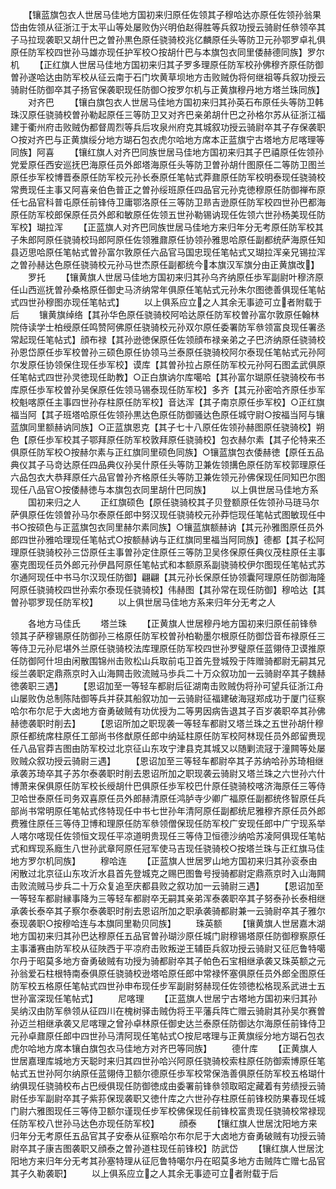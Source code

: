 <!-- { "loadSidebar": true } -->
　　【镶蓝旗包衣人世居马佳地方国初来归原任佐领其子穆哈达亦原任佐领孙翁果岱由佐领从征浙江于太平山等处屡败伪兴明伯赵得胜等兵叙功授云骑尉任叅领卒其子马拉现袭职又胡什巴之曽孙黒色原任骁骑校兆亿麟原任头等防卫元孙鄂罗卓礼俱原任防军校四世孙马雄亦现任护军校○按胡什巴与本旗包衣同里倭赫德同族】罗尔机
　　【正红旗人世居马佳地方国初来归其子罗多理原任防军校孙佛穆齐原任防御曽孙遂哈达由防军校从征云南于石门坎黄草坝地方击败贼伪将何继祖等兵叙功授云骑尉任防御卒其子扬官保袭职现任防御○按罗尔机与正黄旗穆丹地方塔兰珠同族】
　　对齐巴
　　【镶白旗包衣人世居马佳地方国初来归其孙英石布原任头等防卫韩珠汉原任骁骑校曽孙勒起原任三等防卫又对齐巴亲弟胡什巴之孙格尔苏从征浙江福建于衢州府击败贼伪都督周烈等兵后攻泉州府克其城叙功授云骑尉卒其子存保袭职○按对齐巴与正黄旗绥分地方瑚石包衣虎尔哈地方席本正蓝旗宁古塔地方尼喀理等同族】阿喜
　　【镶红旗人对齐巴同族世居马佳地方国初来归其子巴禧原任佐领孙党爱原任西安巡抚巴海原任员外郎塔海原任头等防卫曽孙胡什图原任二等防卫图兰原任歩军校博晋泰原任防军校元孙长泰原任笔帖式莽鼐原任防军校明泰现任骁骑校常赉现任主事又阿喜亲伯色普正之曽孙绥班原任四品官元孙克徳穆原任防御禅布原任七品官科普屯原任前锋侍卫庸鄂洛原任三等防卫昻吉逊原任防军校四世孙巴都海原任防军校郎保原任员外郎和敏原任佐领五世孙勒锡讷现任佐领六世孙杨美现任防军校】瑚拉浑
　　【正蓝旗人对齐巴同族世居马佳地方来归年分无考原任防军校其子朱郎阿原任骁骑校玛郎阿原任佐领雅鼐原任协领孙雅思哈原任副都统萨海原任知县迈思哈原任笔帖式曽孙富尔敦原任六品官马国忠现任笔帖式又瑚拉浑亲兄锡拉浑之曽孙赫达色原任骁骑校元孙马世杰原任副都统今本旗汉军旗分由正黄旗改】
　　罗托
　　【镶黄旗人世居马佳地方国初来归其孙乌齐纳原任歩军副尉叶穆济原任山西巡抚曽孙桑格原任御史马济纳常年俱原任笔帖式元孙朱尔图徳善俱现任笔帖式四世孙穆图亦现任笔帖式】
　　以上俱系应立之人其余无事迹可立者附载于后
　　镶黄旗绰络【其孙华色原任骁骑校阿哈达原任防军校曽孙富尔敦原任翰林院侍读学士柏绶原任鸣赞阿佛原任骁骑校元孙双尔原任委署防军叅领富良现任署丞常起现任笔帖式】顔布禄【其孙逊徳保原任佐领顔布禄亲弟之子巴济纳原任骁骑校孙恩岱原任歩军校曽孙三硕色原任协领马兰泰原任骁骑校阿尔泰现任笔帖式元孙阿尔发原任协领保住现任歩军校】谟库【其曽孙拉占原任防军校元孙阿石图孟武俱原任笔帖式四世孙灵徳现任助教】○正白旗讷尔库噶哈【其孙富尔瑚原任骁骑校布书库原任歩军校曽孙吴保原任佐领马锡泰现任防军校】多齐【其元孙密哈齐原任歩军校魁喀原任主事四世孙存柱原任防军校】音达浑【其子南京原任歩军校】○正红旗福当阿【其子班塔哈原任佐领孙黒达色原任防御骚达色原任城守尉○按福当阿与镶蓝旗同里额赫讷同族】○正蓝旗恩克【其子七十八原任佐领孙赫图原任骁骑校】朔色【原任歩军校其子鄂拜原任防军校敦拜原任骁骑校】包衣赫尔素【其子伦特来丕俱原任防军校○按赫尔素与正红旗同里硕色同族】○镶蓝旗包衣倭赫徳【原任五品典仪其子马竒达原任四品典仪孙吴什原任头等防卫兼佐领搆色原任防军校郭理原任六品包衣大恭拜原任六品官曽孙齐格原任头等防卫兼佐领元孙佛保现任同知巴尔图现任八品官○按倭赫徳与本旗包衣同里胡什巴同族】
　　以上俱世居马佳地方系
　　国初来归之人
　　正红旗硕色【原任骁骑校其子贝登额原任佐领孙马琏马尔萨俱原任佐领曽孙马尔泰原任郎中努汉现任骁骑校元孙莽恺现任笔帖式图敏现任中书○按硕色与正蓝旗包衣同里赫尔素同族】○镶蓝旗额赫讷【其元孙雅图原任员外郎四世孙雅哈理现任笔帖式○按额赫讷与正红旗同里福当阿同族】德都【其子松阿理原任骁骑校孙三岱原任主事曽孙定住原任三等防卫吴佟保原任典仪茂柱原任主事塞克图现任员外郎元孙伊昌阿原任笔帖式和本额原系副骁骑校伊尔图现任笔帖式苏尔通阿现任中书马尔汉现任防御】翩翩【其元孙长保原任协领囊阿理原任防御海隆阿原任骁骑校四世孙索尔泰现任骁骑校】伟赫图【其孙常在现任防御】穆哈达【其曽孙鄂罗现任防军校】
　　以上俱世居马佳地方系来归年分无考之人














　　各地方马佳氏
　　塔兰珠
　　【正黄旗人世居穆丹地方国初来归原任前锋叅领其子萨穆锡原任防御孙三格原任防军校曽孙柏勒墨尔根原任防御岱音布禄原任三等侍卫元孙尼堪外兰原任骁骑校法库理原任防军校四世孙罗璧原任蓝翎侍卫谟推原任防御阿什坦由闲散围锦州击败松山兵取前屯卫首先登城殁于阵赠骑都尉无嗣其兄绥兰袭职定鼎燕京时入山海闗击败流贼马歩兵二十万众叙功加一云骑尉卒其子魏赫徳袭职三遇】
　　【恩诏加至一等轻车都尉后征湖南击败贼伪将孙可望兵征浙江舟山屡败伪总制陈陆御等兵并获其船叙功加一云骑尉征福建破海冦郑成功于厦门征察哈尔布尔尼于大卤地方奋勇破贼有功优授为二等男因病告退其子百岁袭职卒其孙佛赫徳袭职时削去】
　　【恩诏所加之职现袭一等轻车都尉又塔兰珠之五世孙胡什穆原任都统席柱原任工部尚书佟猷原任郎中纳延柱原任防军校阿林现任员外郎留赉现任八品官莽吉图由防军校过北京征山东攻宁津县克其城又以随剿流冦于潼闗等处屡败贼众叙功授云骑尉三遇】
　　【恩诏加至三等轻车都尉卒其子苏纳哈孙苏琦相继承袭苏琦卒其子苏尔泰袭职时削去恩诏所加之职现袭云骑尉又塔兰珠之六世孙六什博萧来保俱原任防军校长绶胡什巴俱原任歩军校巴什原任骁骑校喀济海原任三等侍卫哈世泰原任司务双喜原任员外郎赫清原任鸿胪寺少卿广福原任副都统佟智原任兵部尚书常明原任笔帖式佟特现任中书七世孙年清阿原任副都统尼雅穆齐原任员外郎费雅住原任三等侍卫博和理原任防军叅领僧保现任防军校广安现任郎中广宁现系举人喀尔喀现任佐领恒文现任平凉道明贵现任三等侍卫恒德沙纳哈苏凌阿俱现任笔帖式和辉现系廕生八世孙武章阿原任冠军使马吉现任骁骑校○按塔兰珠与正红旗马佳地方罗尔机同族】
　　穆哈连
　　【正蓝旗人世居罗山地方国初来归其孙衮泰由闲散过北京征山东攻沂水县首先登城克之赐巴图鲁号授骑都尉定鼎燕京时入山海闗击败流贼马步兵二十万众复追至庆都县败之叙功加一云骑尉三遇】
　　【恩诏加至一等轻车都尉縁事降为三等轻车都尉卒无嗣其亲弟浑泰袭职卒其子努泰孙长泰相继承袭长泰卒其子察尔泰袭职时削去恩诏所加之职承袭骑都尉兼一云骑尉卒其子雅尔泰现袭职○按穆哈连与本旗同里勒贝同族】
　　珠英额
　　【镶黄旗人世居嘉木湖地方国初来归其孙巴达穆原任五品官曽孙瑚沙原任城门尉穆锡塔原任防御穆察原任主事潘赛由防军校从征陜西于平凉府击败叛逆王辅臣兵叙功授云骑尉又征厄鲁特噶尔丹于昭莫多地方奋勇破贼有功授为骑都尉卒其子帕色石宝相继承袭又珠英额之元孙翁爱石柱根特南泰俱原任骁骑校逊塔哈原任郎中常禄怀塞俱原任员外郎全图原任防军校五格原任笔帖式四世孙申布现任步军副尉努赫现任佐领徳松格现系武进士五世孙富深现任笔帖式】
　　尼喀理
　　【正蓝旗人世居宁古塔地方国初来归其孙吴纳汉由防军叅领从征四川在槐树驿击贼伪将王平藩兵阵亡赠云骑尉其孙吴尔赛曽孙迈兰相继承袭又尼喀理之曾孙卓林原任御史达兰泰原任防御达尔海原任前锋侍卫元孙卓鼐原任郎中四世孙马清阿现任笔帖式○按尼喀理与正黄旗绥分地方瑚石包衣虎尔哈地方席本镶白旗包衣马佳地方对齐巴等同族】
　　德什库
　　【正黄旗人世居嘉理库城地方天聪时来归其四世孙哈兴阿原任骁骑校索柱原任防御索博原任笔帖式五世孙阿尔纳原任蓝翎侍卫额尔德原任歩军校常保浩善俱原任防军校五格瑚什纳俱现任骁骑校布占巴绶俱现任防御徳成由委署前锋叅领取昭定藏着有劳绩授云骑尉任歩军副尉卒其子紫荪保现袭职又徳什库之六世孙存柱原任前锋校防果春现任城门尉六雅图现任三等侍卫额尔谨现任步军校佛保现任前锋校富贵现任骁骑校常禄现任防军校八世孙马达色亦现任防军校】
　　顔泰
　　【镶红旗人世居沈阳地方来归年分无考原任五品官其子安泰从征察哈尔布尔尼于大卤地方奋勇破贼有功授云骑尉卒其子康吉图袭职又顔泰之曽孙道柱现任前锋校】防武岱
　　【镶红旗人世居沈阳地方来归年分无考其孙塞特理从征厄鲁特噶尔丹在昭莫多地方击贼阵亡赠七品官其子久勒袭职】
　　以上俱系应立之人其余无事迹可立者附载于后
